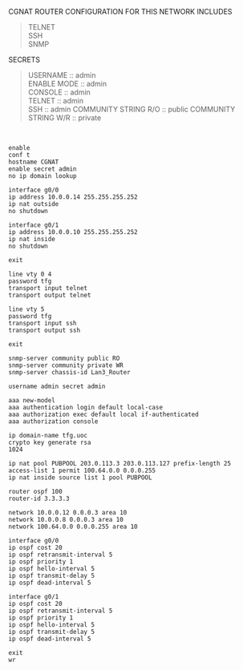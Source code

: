 CGNAT ROUTER CONFIGURATION FOR THIS NETWORK INCLUDES  
 
>TELNET  
>SSH  
>SNMP
  
SECRETS  

>USERNAME    :: admin  
>ENABLE MODE :: admin  
>CONSOLE     :: admin  
>TELNET      :: admin  
>SSH         :: admin 
>COMMUNITY STRING R/O :: public
>COMMUNITY STRING W/R :: private
  
&nbsp;  
  
```
enable
conf t
hostname CGNAT
enable secret admin
no ip domain lookup

interface g0/0
ip address 10.0.0.14 255.255.255.252
ip nat outside
no shutdown

interface g0/1
ip address 10.0.0.10 255.255.255.252
ip nat inside
no shutdown

exit

line vty 0 4
password tfg
transport input telnet
transport output telnet

line vty 5
password tfg
transport input ssh
transport output ssh

exit

snmp-server community public RO
snmp-server community private WR
snmp-server chassis-id Lan3_Router

username admin secret admin

aaa new-model
aaa authentication login default local-case
aaa authorization exec default local if-authenticated
aaa authorization console

ip domain-name tfg.uoc
crypto key generate rsa
1024

ip nat pool PUBPOOL 203.0.113.3 203.0.113.127 prefix-length 25
access-list 1 permit 100.64.0.0 0.0.0.255
ip nat inside source list 1 pool PUBPOOL

router ospf 100
router-id 3.3.3.3

network 10.0.0.12 0.0.0.3 area 10
network 10.0.0.8 0.0.0.3 area 10
network 100.64.0.0 0.0.0.255 area 10

interface g0/0
ip ospf cost 20
ip ospf retransmit-interval 5
ip ospf priority 1
ip ospf hello-interval 5
ip ospf transmit-delay 5
ip ospf dead-interval 5

interface g0/1
ip ospf cost 20
ip ospf retransmit-interval 5
ip ospf priority 1
ip ospf hello-interval 5
ip ospf transmit-delay 5
ip ospf dead-interval 5

exit
wr
```
